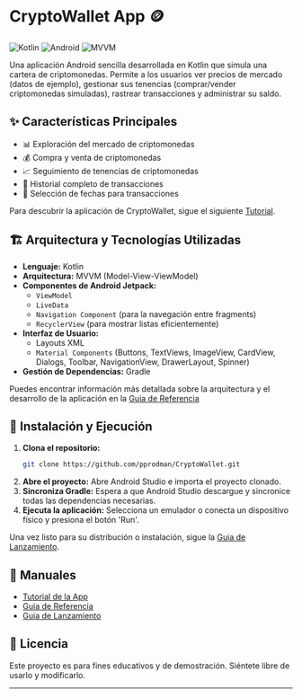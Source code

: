 # CryptoWallet App 🪙

![Kotlin](https://img.shields.io/badge/Kotlin-1.8.x-blue?logo=kotlin) ![Android](https://img.shields.io/badge/Android-Studio-green?logo=androidstudio) ![MVVM](https://img.shields.io/badge/Architecture-MVVM-orange)

Una aplicación Android sencilla desarrollada en Kotlin que simula una cartera de criptomonedas. Permite a los usuarios ver precios de mercado (datos de ejemplo), gestionar sus tenencias (comprar/vender criptomonedas simuladas), rastrear transacciones y administrar su saldo.

## ✨ Características Principales

- 📊 Exploración del mercado de criptomonedas
- 💰 Compra y venta de criptomonedas
- 📈 Seguimiento de tenencias de criptomonedas
- 📜 Historial completo de transacciones
- 📅 Selección de fechas para transacciones

Para descubrir la aplicación de CryptoWallet, sigue el siguiente [Tutorial](./TUTORIAL.md).


## 🏗️ Arquitectura y Tecnologías Utilizadas

-   **Lenguaje:** Kotlin
-   **Arquitectura:** MVVM (Model-View-ViewModel)
-   **Componentes de Android Jetpack:**
    -   `ViewModel`
    -   `LiveData`
    -   `Navigation Component` (para la navegación entre fragments)
    -   `RecyclerView` (para mostrar listas eficientemente)
-   **Interfaz de Usuario:**
    -   Layouts XML
    -   `Material Components` (Buttons, TextViews, ImageView, CardView, Dialogs, Toolbar, NavigationView, DrawerLayout, Spinner)
-   **Gestión de Dependencias:** Gradle

Puedes encontrar información más detallada sobre la arquitectura y el desarrollo de la aplicación en la [Guia de Referencia](./GUIA_REFERENCIA.md)


## 🚀 Instalación y Ejecución

1.  **Clona el repositorio:**
    ```bash
    git clone https://github.com/pprodman/CryptoWallet.git
    ```
2.  **Abre el proyecto:** Abre Android Studio e importa el proyecto clonado.
3.  **Sincroniza Gradle:** Espera a que Android Studio descargue y sincronice todas las dependencias necesarias.
4.  **Ejecuta la aplicación:** Selecciona un emulador o conecta un dispositivo físico y presiona el botón 'Run'.

Una vez listo para su distribución o instalación, sigue la [Guia de Lanzamiento](./LANZAMIENTO.md).


## 📂 Manuales

- [Tutorial de la App](./TUTORIAL.md)
- [Guia de Referencia](./GUIA_REFERENCIA.md)
- [Guia de Lanzamiento](./LANZAMIENTO.md)


## 📄 Licencia

Este proyecto es para fines educativos y de demostración. Siéntete libre de usarlo y modificarlo.

---

